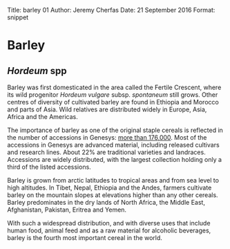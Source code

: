 Title:   barley 01
Author: Jeremy Cherfas
Date:   21 September 2016
Format: snippet

# Barley
## *Hordeum* spp

Barley was first domesticated in the area called the Fertile Crescent, where its wild progenitor *Hordeum vulgare* subsp. *spontaneum* still grows. Other centres of diversity of cultivated barley are found in Ethiopia and Morocco and parts of Asia. Wild relatives are distributed widely in  Europe, Asia, Africa and the Americas.

The importance of barley as one of the original staple cereals is reflected in the number of accessions in Genesys: [more than 176,000](https://goo.gl/95A238). Most of the accessions in Genesys are advanced material, including released cultivars and research lines. About 22% are traditional varieties and landraces. Accessions are widely distributed, with the largest collection holding only a third of the listed accessions.

Barley is grown from arctic latitudes to tropical areas and from sea level to high altitudes. In Tibet, Nepal, Ethiopia and the Andes, farmers cultivate barley on the mountain slopes at elevations higher than any other cereals. Barley predominates in the dry lands of North Africa, the Middle East, Afghanistan, Pakistan, Eritrea and Yemen.

With such a widespread distribution, and with diverse uses that include human food, animal feed and as a raw material for alcoholic beverages, barley is the fourth most important cereal in the world.

